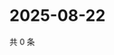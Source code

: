 # 2025-08-22

共 0 条

<!-- BEGIN ZHIHUQUESTIONS -->
<!-- 最后更新时间 Fri Aug 22 2025 23:11:47 GMT+0800 (China Standard Time) -->

<!-- END ZHIHUQUESTIONS -->
